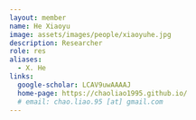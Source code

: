 ```yaml
---
layout: member
name: He Xiaoyu
image: assets/images/people/xiaoyuhe.jpg
description: Researcher
role: res
aliases:
  - X. He
links:
  google-scholar: LCAV9uwAAAAJ
  home-page: https://chaoliao1995.github.io/
  # email: chao.liao.95 [at] gmail.com 
---
```



